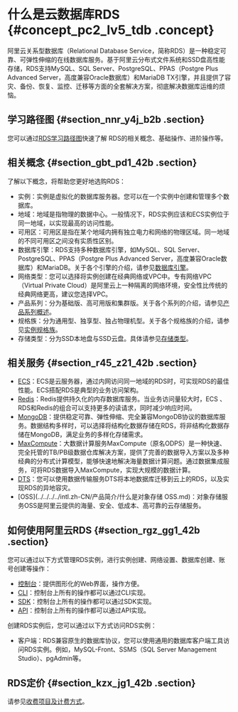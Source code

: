 # 什么是云数据库RDS {#concept_pc2_lv5_tdb .concept}

阿里云关系型数据库（Relational Database Service，简称RDS）是一种稳定可靠、可弹性伸缩的在线数据库服务。基于阿里云分布式文件系统和SSD盘高性能存储，RDS支持MySQL、SQL Server、PostgreSQL、PPAS（Postgre Plus Advanced Server，高度兼容Oracle数据库）和MariaDB TX引擎，并且提供了容灾、备份、恢复、监控、迁移等方面的全套解决方案，彻底解决数据库运维的烦恼。

## 学习路径图 {#section_nnr_y4j_b2b .section}

您可以通过[RDS学习路径图](https://www.alibabacloud.com/zh/getting-started/learningpath/rds)快速了解 RDS的相关概念、基础操作、进阶操作等。

## 相关概念 {#section_gbt_pd1_42b .section}

了解以下概念，将帮助您更好地选购RDS：

-   实例：实例是虚拟化的数据库服务器。您可以在一个实例中创建和管理多个数据库。
-   地域：地域是指物理的数据中心。一般情况下，RDS实例应该和ECS实例位于同一地域，以实现最高的访问性能。
-   可用区：可用区是指在某个地域内拥有独立电力和网络的物理区域。同一地域的不同可用区之间没有实质性区别。
-   数据库引擎：RDS支持多种数据库引擎，如MySQL、SQL Server、PostgreSQL、PPAS（Postgre Plus Advanced Server，高度兼容Oracle数据库）和MariaDB。关于各个引擎的介绍，请参见[数据库引擎](../../../../intl.zh-CN/用户指南/快速入门.md)。
-   网络类型：您可以选择将实例创建在经典网络或VPC中。专有网络VPC（Virtual Private Cloud）是阿里云上一种隔离的网络环境，安全性比传统的经典网络更高，建议您选择VPC。
-   产品系列：分为基础版、高可用版和集群版。关于各个系列的介绍，请参见[产品系列概述](intl.zh-CN/云数据库RDS简介/产品系列/产品系列概述.md)。
-   规格族：分为通用型、独享型、独占物理机型。关于各个规格族的介绍，请参见[实例规格族](intl.zh-CN/云数据库RDS简介/实例规格/实例规格族.md)。
-   存储类型：分为SSD本地盘与SSD云盘。具体请参见[存储类型](intl.zh-CN/云数据库RDS简介/存储类型.md)。

## 相关服务 {#section_r45_z21_42b .section}

-   [ECS](../../../../intl.zh-CN/产品简介/什么是云服务器ECS.md)：ECS是云服务器，通过内网访问同一地域的RDS时，可实现RDS的最佳性能。ECS搭配RDS是典型的业务访问架构。
-   [Redis](../../../../intl.zh-CN/产品简介/什么是云数据库Redis版.md)：Redis提供持久化的内存数据库服务。当业务访问量较大时，ECS 、RDS和Redis的组合可以支持更多的读请求，同时减少响应时间。
-   [MongoDB](../../../../intl.zh-CN/产品简介/什么是云数据库MongoDB.md)：提供稳定可靠、弹性伸缩、完全兼容MongoDB协议的数据库服务。数据结构多样时，可以选择将结构化数据存储在RDS，将非结构化数据存储在MongoDB，满足业务的多样化存储需求。
-   [MaxCompute](../../../../intl.zh-CN/产品简介/什么是MaxCompute.md)：大数据计算服务MaxCompute（原名ODPS）是一种快速、完全托管的TB/PB级数据仓库解决方案，提供了完善的数据导入方案以及多种经典的分布式计算模型，能够快速地解决海量数据计算问题。通过数据集成服务，可将RDS数据导入MaxCompute，实现大规模的数据计算。
-   [DTS](https://www.alibabacloud.com/help/zh/doc-detail/26592.html)：您可以使用数据传输服务DTS将本地数据库迁移到云上的RDS，以及实现RDS的异地容灾。
-   [OSS](../../../../intl.zh-CN/产品简介/什么是对象存储 OSS.md)：对象存储服务OSS是阿里云提供的海量、安全、低成本、高可靠的云存储服务。

## 如何使用阿里云RDS {#section_rgz_gg1_42b .section}

您可以通过以下方式管理RDS实例，进行实例创建、网络设置、数据库创建、账号创建等操作：

-   [控制台](https://rdsnew.console.aliyun.com)：提供图形化的Web界面，操作方便。
-   [CLI](https://www.alibabacloud.com/help/zh/doc-detail/110244.htm)：控制台上所有的操作都可以通过CLI实现。
-   [SDK](../../../../intl.zh-CN/SDK参考/SDK参考.md)：控制台上所有的操作都可以通过SDK实现。
-   [API](../../../../intl.zh-CN/API参考/API概览.md)：控制台上所有的操作都可以通过API实现。

创建RDS实例后，您可以通过以下方式访问RDS实例：

-   客户端：RDS兼容原生的数据库协议，您可以使用通用的数据库客户端工具访问RDS实例。例如，MySQL-Front、SSMS（SQL Server Management Studio）、pgAdmin等。

## RDS定价 {#section_kzx_jg1_42b .section}

请参见[收费项目及计费方式](../../../../intl.zh-CN/云数据库RDS价格/计费方式与收费项.md)。

